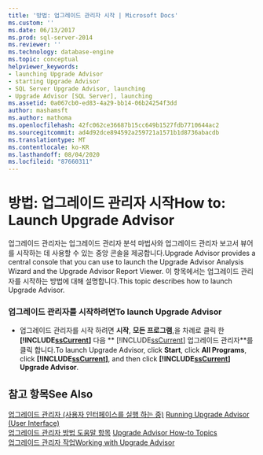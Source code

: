 ```yaml
---
title: '방법: 업그레이드 관리자 시작 | Microsoft Docs'
ms.custom: ''
ms.date: 06/13/2017
ms.prod: sql-server-2014
ms.reviewer: ''
ms.technology: database-engine
ms.topic: conceptual
helpviewer_keywords:
- launching Upgrade Advisor
- starting Upgrade Advisor
- SQL Server Upgrade Advisor, launching
- Upgrade Advisor [SQL Server], launching
ms.assetid: 0a067cb0-ed83-4a29-bb14-06b24254f3dd
author: mashamsft
ms.author: mathoma
ms.openlocfilehash: 42fc062ce36687b15cc649b1527fdb7710644ac2
ms.sourcegitcommit: ad4d92dce894592a259721a1571b1d8736abacdb
ms.translationtype: MT
ms.contentlocale: ko-KR
ms.lasthandoff: 08/04/2020
ms.locfileid: "87660311"
---
```

# <a name="how-to-launch-upgrade-advisor"></a><span data-ttu-id="c2fdc-102">방법: 업그레이드 관리자 시작</span><span class="sxs-lookup"><span data-stu-id="c2fdc-102">How to: Launch Upgrade Advisor</span></span>
  <span data-ttu-id="c2fdc-103">업그레이드 관리자는 업그레이드 관리자 분석 마법사와 업그레이드 관리자 보고서 뷰어를 시작하는 데 사용할 수 있는 중앙 콘솔을 제공합니다.</span><span class="sxs-lookup"><span data-stu-id="c2fdc-103">Upgrade Advisor provides a central console that you can use to launch the Upgrade Advisor Analysis Wizard and the Upgrade Advisor Report Viewer.</span></span> <span data-ttu-id="c2fdc-104">이 항목에서는 업그레이드 관리자를 시작하는 방법에 대해 설명합니다.</span><span class="sxs-lookup"><span data-stu-id="c2fdc-104">This topic describes how to launch Upgrade Advisor.</span></span>  
  
### <a name="to-launch-upgrade-advisor"></a><span data-ttu-id="c2fdc-105">업그레이드 관리자를 시작하려면</span><span class="sxs-lookup"><span data-stu-id="c2fdc-105">To launch Upgrade Advisor</span></span>  
  
-   <span data-ttu-id="c2fdc-106">업그레이드 관리자를 시작 하려면 **시작**, **모든 프로그램**,을 차례로 클릭 한 **[!INCLUDE[ssCurrent](../../includes/sscurrent-md.md)]** 다음 \*\* [!INCLUDE[ssCurrent](../../includes/sscurrent-md.md)] 업그레이드 관리자\*\*를 클릭 합니다.</span><span class="sxs-lookup"><span data-stu-id="c2fdc-106">To launch Upgrade Advisor, click **Start**, click **All Programs**, click **[!INCLUDE[ssCurrent](../../includes/sscurrent-md.md)]**, and then click **[!INCLUDE[ssCurrent](../../includes/sscurrent-md.md)] Upgrade Advisor**.</span></span>  
  
## <a name="see-also"></a><span data-ttu-id="c2fdc-107">참고 항목</span><span class="sxs-lookup"><span data-stu-id="c2fdc-107">See Also</span></span>  
 <span data-ttu-id="c2fdc-108">[업그레이드 관리자 &#40;사용자 인터페이스를 실행 하는 중&#41;](../../../2014/sql-server/install/running-upgrade-advisor-user-interface.md) </span><span class="sxs-lookup"><span data-stu-id="c2fdc-108">[Running Upgrade Advisor &#40;User Interface&#41;](../../../2014/sql-server/install/running-upgrade-advisor-user-interface.md) </span></span>  
 <span data-ttu-id="c2fdc-109">[업그레이드 관리자 방법 도움말 항목](../../../2014/sql-server/install/upgrade-advisor-how-to-topics.md) </span><span class="sxs-lookup"><span data-stu-id="c2fdc-109">[Upgrade Advisor How-to Topics](../../../2014/sql-server/install/upgrade-advisor-how-to-topics.md) </span></span>  
 [<span data-ttu-id="c2fdc-110">업그레이드 관리자 작업</span><span class="sxs-lookup"><span data-stu-id="c2fdc-110">Working with Upgrade Advisor</span></span>](../../../2014/sql-server/install/working-with-upgrade-advisor.md)  
  
  
